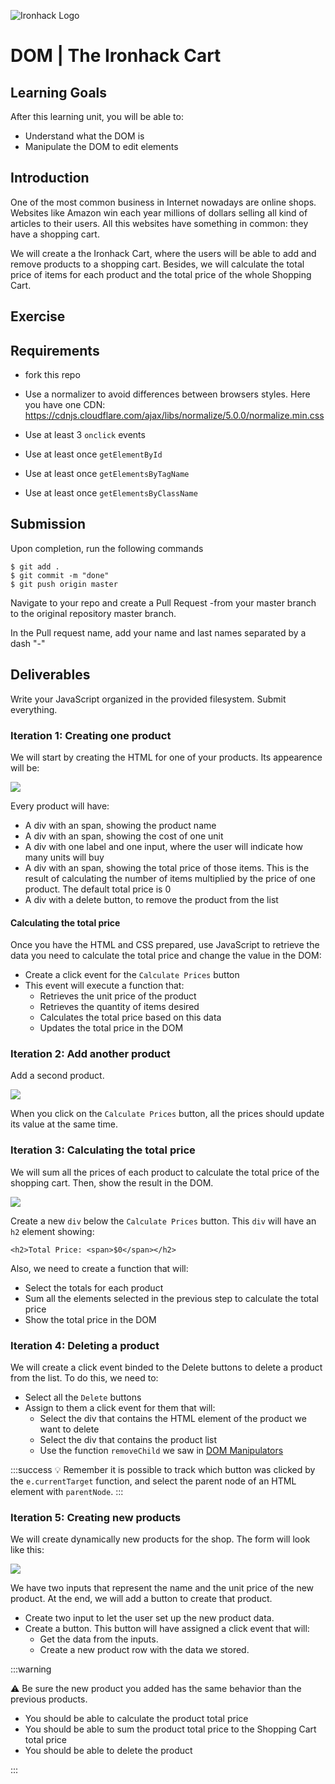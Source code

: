 ![Ironhack Logo](https://i.imgur.com/1QgrNNw.png)

# DOM | The Ironhack Cart

## Learning Goals

After this learning unit, you will be able to:

- Understand what the DOM is
- Manipulate the DOM to edit elements


## Introduction

One of the most common business in Internet nowadays are online shops. Websites like Amazon win each year millions of dollars selling all kind of articles to their users. All this websites have something in common: they have a shopping cart.

We will create a the Ironhack Cart, where the users will be able to add and remove products to a shopping cart. Besides, we will calculate the total price of items for each product and the total price of the whole Shopping Cart.

## Exercise

## Requirements
- fork this repo

- Use a normalizer to avoid differences between browsers styles. Here you have one CDN:
	https://cdnjs.cloudflare.com/ajax/libs/normalize/5.0.0/normalize.min.css
- Use at least 3 `onclick` events
- Use at least once `getElementById`
- Use at least once `getElementsByTagName`
- Use at least once `getElementsByClassName`

## Submission

Upon completion, run the following commands
```
$ git add .
$ git commit -m "done"
$ git push origin master
```
Navigate to your repo and create a Pull Request -from your master branch to the original repository master branch.

In the Pull request name, add your name and last names separated by a dash "-"

## Deliverables

Write your JavaScript organized in the provided filesystem. Submit everything.

### Iteration 1: Creating one product

We will start by creating the HTML for one of your products. Its appearence will be:

![](https://i.imgur.com/gDZ1Lj0.png)

Every product will have:

- A div with an span, showing the product name
- A div with an span, showing the cost of one unit
- A div with one label and one input, where the user will indicate how many units will buy
- A div with an span, showing the total price of those items. This is the result of calculating the number of items multiplied by the price of one product. The default total price is 0
- A div with a delete button, to remove the product from the list

#### Calculating the total price

Once you have the HTML and CSS prepared, use JavaScript to retrieve the data you need to calculate the total price and change the value in the DOM:

- Create a click event for the `Calculate Prices` button
- This event will execute a function that:
	* Retrieves the unit price of the product
	* Retrieves the quantity of items desired
	* Calculates the total price based on this data
	* Updates the total price in the DOM

### Iteration 2: Add another product

Add a second product.

![](https://i.imgur.com/Fe48iGO.png)

When you click on the `Calculate Prices` button, all the prices should update its value at the same time.

### Iteration 3: Calculating the total price

We will sum all the prices of each product to calculate the total price of the shopping cart. Then, show the result in the DOM.

![](https://i.imgur.com/u607NQ0.png)

Create a new `div` below the `Calculate Prices` button. This `div` will have an `h2` element showing:

`<h2>Total Price: <span>$0</span></h2>`

Also, we need to create a function that will:

- Select the totals for each product
- Sum all the elements selected in the previous step to calculate the total price
- Show the total price in the DOM

### Iteration 4: Deleting a product

We will create a click event binded to the Delete buttons to delete a product from the list. To do this, we need to:

- Select all the `Delete` buttons
- Assign to them a click event for them that will:
	- Select the div that contains the HTML element of the product we want to delete
	- Select the div that contains the product list
	- Use the function `removeChild` we saw in [DOM Manipulators](https://hackmd.io/MwBgRgHAjATArMAtANjsgxogLAU3QQ0QmQHZlEdgox8BOE9EsAMzCA==)

:::success
:bulb: Remember it is possible to track which button was clicked by the `e.currentTarget` function, and select the parent node of an HTML element with `parentNode`.
:::

### Iteration 5: Creating new products

We will create dynamically new products for the shop. The form will look like this:

![](https://i.imgur.com/FGVUuHt.png)

We have two inputs that represent the name and the unit price of the new product. At the end, we will add a button to create that product.

- Create two input to let the user set up the new product data.
- Create a button. This button will have assigned a click event that will:
	- Get the data from the inputs.
	- Create a new product row with the data we stored.

:::warning

:warning: Be sure the new product you added has the same behavior than the previous products.
- You should be able to calculate the product total price
- You should be able to sum the product total price to the Shopping Cart total price
- You should be able to delete the product

:::

